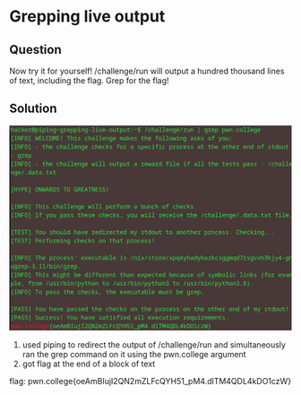 # Grepping live output
## Question
Now try it for yourself! /challenge/run will output a hundred thousand lines of text, including the flag. Grep for the flag!


## Solution
![](./images/7.jpg)
1. used piping to redirect the output of /challenge/run and simultaneously ran the grep command on it using the pwn.college argument
2. got flag at the end of a block of text

flag: pwn.college{oeAmBIujI2QN2mZLFcQYH51_pM4.dlTM4QDL4kDO1czW}
